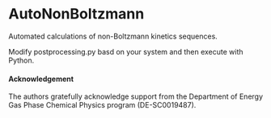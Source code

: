 # AutoNonBoltzmann
Automated calculations of non-Boltzmann kinetics sequences.

Modify postprocessing.py basd on your system and then execute with Python.





#### Acknowledgement
The authors gratefully acknowledge support from the Department of Energy Gas Phase Chemical Physics program (DE-SC0019487).
